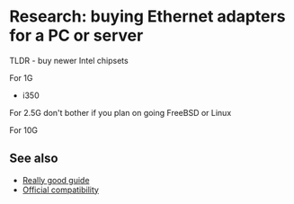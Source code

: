 # Research: buying Ethernet adapters for a PC or server

TLDR - buy newer Intel chipsets

For 1G

- i350

For 2.5G don't bother if you plan on going FreeBSD or Linux

For 10G

## See also

- [Really good guide](https://www.servethehome.com/buyers-guides/top-hardware-components-pfsense-appliances/top-picks-pfsense-network-cards-nics/)
- [Official compatibility](https://www.freebsd.org/releases/14.0R/hardware/)
